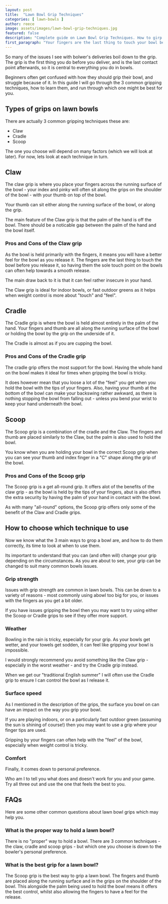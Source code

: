 ```yaml
---
layout: post
title:  "Lawn Bowl Grip Techniques"
categories: [ lawn-bowls ]
author: reece
image: assets/images/lawn-bowl-grip-techniques.jpg
featured: false
description: "Complete guide on Lawn Bowl Grip Techniques. How to girp a lawn bowl for outdoor and indoor bowls."
first_paragraph: "Your fingers are the last thing to touch your bowl before it heads up the rink. Therefore your grip is critical in maintaining control of your bowl during delivery."
---
```


So many of the issues I see with bolwer's deliveries boil down to the grip. The grip is the first thing you do before you deliver, and is the last contact point afterwards, so it is central to everything you do in bowls.

Beginners often get confused with how they should grip their bowl, and struggle because of it. In this guide I will go through the 3 common gripping techniques, how to learn them, and run through which one might be best for you.

## Types of grips on lawn bowls

There are actually 3 common gripping techniques these are:

- Claw
- Cradle
- Scoop

The one you choose will depend on many factors (which we will look at later). For now, lets look at each technique in turn.

## Claw

The claw grip is where you place your fingers across the running surface of the bowl - your index and pinky will often sit along the grips on the shoulder of the bowl - with your thumb on top of the bowl.

Your thumb can sit either along the running surface of the bowl, or along the grip.

The main feature of the Claw grip is that the palm of the hand is off the bowl. There should be a noticable gap between the palm of the hand and the bowl itself.

### Pros and Cons of the Claw grip

As the bowl is held primarily with the fingers, it means you will have a better feel for the bowl as you release it. The fingers are the last thing to touch the bowl before you release it, so having them the sole touch point on the bowls can often help towards a smooth release.

The main draw back to it is that it can feel rather insecure in your hand. 

The Claw grip is ideal for indoor bowls, or fast outdoor greens as it helps when weight control is more about "touch" and "feel".

## Cradle

The Cradle grip is where the bowl is held almost entirely in the palm of the hand. Your fingers and thumb are all along the running surface of the bowl or holding the bowl by the grip on the underside of it.

The Cradle is almost as if you are cupping the bowl.

### Pros and Cons of the Cradle grip

The cradle grip offers the most support for the bowl. Having the whole hand on the bowl makes it ideal for times when gripping the bowl is tricky.

It does however mean that you loose a lot of the "feel" you get when you hold the bowl with the tips of your fingers. Also, having your thumb at the bottom of the bowl can make your backswing rather awkward, as there is nothing stopping the bowl from falling out - unless you bend your wrist to keep your hand underneath the bowl.

## Scoop

The Scoop grip is a combination of the cradle and the Claw. The fingers and thumb are placed similarly to the Claw, but the palm is also used to hold the bowl.

You know when you are holding your bowl in the correct Scoop grip when you can see your thumb and index finger in a "C" shape along the grip of the bowl.

### Pros and Cons of the Scoop grip

The Scoop grip is a get all-round grip. It offers alot of the benefits of the claw grip - as the bowl is held by the tips of your fingers, abut is also offers the extra security by having the palm of your hand in contact with the bowl.

As with many "all-round" options, the Scoop grip offers only some of the benefit of the Claw and Cradle grips.

## How to choose which technique to use

Now we know what the 3 main ways to grop a bowl are, and how to do them correctly, its time to look at when to use them.

Its important to understand that you can (and often will) change your grip depending on the circumstances. As you are about to see, your grip can be changed to suit many common bowls issues.

### Grip strength

Issues with grip strength are common in lawn bowls. This can be down to a variety of reasons - most commonly using abowl too big for you, or issues with the fingers as you get a bit older.

If you have issues gripping the bowl then you may want to try using either the Scoop or Cradle grips to see if they offer more support.

### Weather

Bowling in the rain is tricky, especially for your grip. As your bowls get wetter, and your towels get sodden, it can feel like gripping your bowl is impossible.

I would strongly recommend you avoid something like the Claw grip - especially in the worst weather - and try the Cradle grip instead.

When we get our "traditional English summer" I will often use the Cradle grip to ensure I can control the bowl as I release it.

### Surface speed

As I mentioned in the description of the grips, the surface you bowl on can have an impact on the way you grip your bowl.

If you are playing indoors, or on a particularly fast outdoor green (assuming the sun is shining of course!) then you may want to use a grip where your finger tips are used.

Gripping by your fingers can often help with the "feel" of the bowl, especially when weight control is tricky.

### Comfort

Finally, it comes down to personal preference.


Who am I to tell you what does and doesn't work for you and your game. Try all three out and use the one that feels the best to you.

## FAQs

Here are some other common questions about lawn bowl grips which may help you.

### What is the proper way to hold a lawn bowl?

There is no "proper" way to hold a bowl. There are 3 common techniques - the claw, cradle and scoop grips - but which one you choose is down to the bowler's personal preference.

### What is the best grip for a lawn bowl?

The Scoop grip is the best way to grip a lawn bowl. The fingers and thumb are placed along the running surface and in the grips on the shoulder of the bowl. This alongside the palm being used to hold the bowl means it offers the best control, whilst also allowing the fingers to have a feel for the release.
